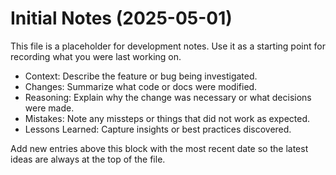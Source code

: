 # Initial Notes (2025-05-01)

This file is a placeholder for development notes. Use it as a starting point for
recording what you were last working on.

- Context: Describe the feature or bug being investigated.
- Changes: Summarize what code or docs were modified.
- Reasoning: Explain why the change was necessary or what decisions were made.
- Mistakes: Note any missteps or things that did not work as expected.
- Lessons Learned: Capture insights or best practices discovered.

Add new entries above this block with the most recent date so the latest ideas
are always at the top of the file.
